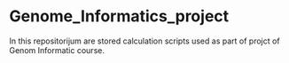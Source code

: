 # Genome_Informatics_project
In this repositorijum are stored calculation scripts used as part of projct of Genom Informatic course.
